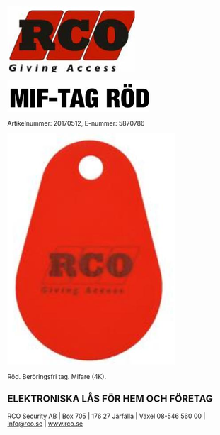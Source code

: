 ![](_page_0_Picture_0.jpeg)

![](_page_0_Picture_1.jpeg)

Artikelnummer: 20170512, E-nummer: 5870786

![](_page_0_Picture_3.jpeg)

Röd. Beröringsfri tag. Mifare (4K).

## ELEKTRONISKA LÅS FÖR HEM OCH FÖRETAG

RCO Security AB | Box 705 | 176 27 Järfälla | Växel 08-546 560 00 | info@rco.se | www.rco.se